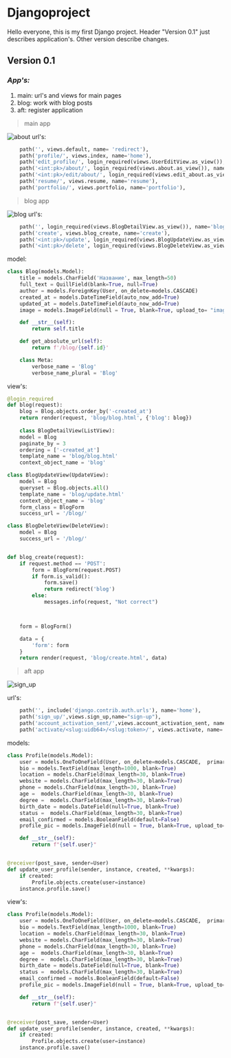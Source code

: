 # Djangoproject
Hello everyone, this is my first Django project. Header "Version 0.1" just describes application's. Other version describe changes.
## Version 0.1
### ***App's:***
1. main: url's and views for main pages
2. blog: work with blog posts
3. aft: register application
> main app
> 
![about](https://sun9-2.userapi.com/impg/kFCYYUb3ECAdBcHJ1-fX6o4KXTCZaMix9BYFrQ/yZD2Br2KJ_g.jpg?size=1202x556&quality=96&sign=3b1df733ce1836e0fd6c03ceca3e5112&type=album)
url's:
```python
    path('', views.default, name= 'redirect'),
    path('profile/', views.index, name='home'),
    path('edit_profile/', login_required(views.UserEditView.as_view()), name='edit_profile'),
    path('<int:pk>/about/', login_required(views.about.as_view()), name='about'),
    path('<int:pk>/edit/about/', login_required(views.edit_about.as_view()), name='about_edit'),
    path('resume/', views.resume, name='resume'),
    path('portfolio/', views.portfolio, name='portfolio'),
```
> blog app
> 
![blog](https://sun9-63.userapi.com/impg/oHksNnSsCDBr1v8fpdcmLGzWxk77b66nj-oQVQ/1M7UuGRbAZo.jpg?size=1356x532&quality=96&sign=efcc38e35e1eb002efc99f21a72ae8fa&type=album)
url's:
```python
    path('', login_required(views.BlogDetailView.as_view()), name='blog'),
    path('create', views.blog_create, name='create'),
    path('<int:pk>/update', login_required(views.BlogUpdateView.as_view()), name='blog_update'),
    path('<int:pk>/delete', login_required(views.BlogDeleteView.as_view()), name='blog_delete'),
```
model:
```python
class Blog(models.Model):
    title = models.CharField('Название', max_length=50)
    full_text = QuillField(blank=True, null=True)
    author = models.ForeignKey(User, on_delete=models.CASCADE)
    created_at = models.DateTimeField(auto_now_add=True)
    updated_at = models.DateTimeField(auto_now_add=True)
    image = models.ImageField(null = True, blank=True, upload_to= "images/")

    def __str__(self):
        return self.title

    def get_absolute_url(self):
        return f'/blog/{self.id}'

    class Meta:
        verbose_name = 'Blog'
        verbose_name_plural = 'Blog'
```
view's:
```python
@login_required
def blog(request):
    blog = Blog.objects.order_by('-created_at')
    return render(request, 'blog/blog.html', {'blog': blog})
    
    class BlogDetailView(ListView):
    model = Blog
    paginate_by = 3
    ordering = ['-created_at']
    template_name = 'blog/blog.html'
    context_object_name = 'blog'

class BlogUpdateView(UpdateView):
    model = Blog
    queryset = Blog.objects.all()
    template_name = 'blog/update.html'
    context_object_name = 'blog'
    form_class = BlogForm
    success_url = '/blog/'

class BlogDeleteView(DeleteView):
    model = Blog
    success_url = '/blog/'


def blog_create(request):
    if request.method == 'POST':
        form = BlogForm(request.POST)
        if form.is_valid():
            form.save()
            return redirect('blog')
        else:
            messages.info(request, "Not correct")



    form = BlogForm()

    data = {
        'form': form
    }
    return render(request, 'blog/create.html', data)
```
> aft app
> 
![sign_up](https://sun9-47.userapi.com/impg/o7tVwD2ZIi1GPmlXdi7fjUxlqRg4p1nzab4-Sw/62WFpMpg2h0.jpg?size=250x250&quality=96&sign=d863569274a57c35ea97b74b1d46224b&type=album)

url's:
```python
    path('', include('django.contrib.auth.urls'), name='home'),
    path('sign_up/',views.sign_up,name="sign-up"),
    path('account_activation_sent/',views.account_activation_sent, name='account_activation_sent'),
    path('activate/<slug:uidb64>/<slug:token>/', views.activate, name='activate')
```
models:
```python
class Profile(models.Model):
    user = models.OneToOneField(User, on_delete=models.CASCADE,  primary_key = True)
    bio = models.TextField(max_length=1000, blank=True)
    location = models.CharField(max_length=30, blank=True)
    website = models.CharField(max_length=30, blank=True)
    phone = models.CharField(max_length=30, blank=True)
    age =  models.CharField(max_length=30, blank=True)
    degree =  models.CharField(max_length=30, blank=True)
    birth_date = models.DateField(null=True, blank=True)
    status =  models.CharField(max_length=30, blank=True)
    email_confirmed = models.BooleanField(default=False)
    profile_pic = models.ImageField(null = True, blank=True, upload_to= "images/profile")

    def __str__(self):
        return f"{self.user}"


@receiver(post_save, sender=User)
def update_user_profile(sender, instance, created, **kwargs):
    if created:
        Profile.objects.create(user=instance)
    instance.profile.save()

```
view's:
```python
class Profile(models.Model):
    user = models.OneToOneField(User, on_delete=models.CASCADE,  primary_key = True)
    bio = models.TextField(max_length=1000, blank=True)
    location = models.CharField(max_length=30, blank=True)
    website = models.CharField(max_length=30, blank=True)
    phone = models.CharField(max_length=30, blank=True)
    age =  models.CharField(max_length=30, blank=True)
    degree =  models.CharField(max_length=30, blank=True)
    birth_date = models.DateField(null=True, blank=True)
    status =  models.CharField(max_length=30, blank=True)
    email_confirmed = models.BooleanField(default=False)
    profile_pic = models.ImageField(null = True, blank=True, upload_to= "images/profile")

    def __str__(self):
        return f"{self.user}"


@receiver(post_save, sender=User)
def update_user_profile(sender, instance, created, **kwargs):
    if created:
        Profile.objects.create(user=instance)
    instance.profile.save()

```
